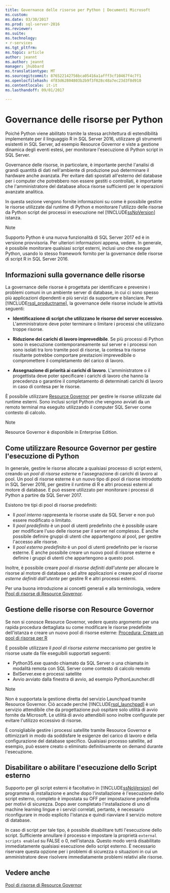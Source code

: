 ```yaml
---
title: Governance delle risorse per Python | Documenti Microsoft
ms.custom: 
ms.date: 03/30/2017
ms.prod: sql-server-2016
ms.reviewer: 
ms.suite: 
ms.technology:
- r-services
ms.tgt_pltfrm: 
ms.topic: article
author: jeannt
ms.author: jeannt
manager: jhubbard
ms.translationtype: MT
ms.sourcegitcommit: 876522142756bca05416a1afff3cf10467f4c7f1
ms.openlocfilehash: 4f83d62804803b2b9f3f028c48a7ec23d3f8d910
ms.contentlocale: it-it
ms.lasthandoff: 09/01/2017

---
```

# <a name="resource-governance-for-python"></a>Governance delle risorse per Python

Poiché Python viene abilitato tramite la stessa architettura di estendibilità implementate per il linguaggio R in SQL Server 2016, utilizzare gli strumenti esistenti in SQL Server, ad esempio Resource Governor e viste a gestione dinamica degli eventi estesi, per monitorare l'esecuzione di Python script in SQL Server.

Governance delle risorse, in particolare, è importante perché l'analisi di grandi quantità di dati nell'ambiente di produzione può determinare il hardware anche avanzata.  Per evitare dati spostati all'esterno del database per i computer che potrebbero non essere gestiti o controllati, è importante che l'amministratore del database alloca risorse sufficienti per le operazioni avanzate analitica.

In questa sezione vengono fornite informazioni su come è possibile gestire le risorse utilizzate dal runtime di Python e monitorare l'utilizzo delle risorse da Python script dei processi in esecuzione nel [!INCLUDE[ssNoVersion](../../includes/ssnoversion-md.md)] istanza.

> [!NOTE]
> Supporto Python è una nuova funzionalità di SQL Server 2017 ed è in versione provvisoria. Per ulteriori informazioni appena, vedere.
> In generale, è possibile monitorare qualsiasi script esterni, inclusi uno che esegue Python, usando lo stesso framework fornito per la governance delle risorse di script R in SQL Server 2016.

## <a name="what-is-resource-governance"></a>Informazioni sulla governance delle risorse

La governance delle risorse è progettata per identificare e prevenire i problemi comuni in un ambiente server di database, in cui ci sono spesso più applicazioni dipendenti e più servizi da supportare e bilanciare. Per [!INCLUDE[rsql_productname](../../includes/rsql-productname-md.md)], la governance delle risorse include le attività seguenti:  

+ **Identificazione di script che utilizzano le risorse del server eccessivo**. L'amministratore deve poter terminare o limitare i processi che utilizzano troppe risorse.

+ **Riduzione dei carichi di lavoro imprevedibile**. Se più processi di Python sono in esecuzione contemporaneamente sul server e i processi non sono isolati tra loro tramite pool di risorse, la contesa tra risorse risultante potrebbe comportare prestazioni imprevedibile o compromettere il completamento del carico di lavoro.

+ **Assegnazione di priorità ai carichi di lavoro**. L'amministratore o il progettista deve poter specificare i carichi di lavoro che hanno la precedenza o garantire il completamento di determinati carichi di lavoro in caso di contesa per le risorse.

È possibile utilizzare [Resource Governor](../../relational-databases/resource-governor/resource-governor.md) per gestire le risorse utilizzate dal runtime esterni. Sono inclusi script Python che vengono avviati da un remoto terminal ma eseguito utilizzando il computer SQL Server come contesto di calcolo.

> [!NOTE] 
> Resource Governor è disponibile in Enterprise Edition.

## <a name="how-to-use-resource-governor-to-manage-python-execution"></a>Come utilizzare Resource Governor per gestire l'esecuzione di Python

In generale, gestire le risorse allocate a qualsiasi processo di script esterni, creando un *pool di risorse esterne* e l'assegnazione di carichi di lavoro al pool. Un pool di risorse esterne è un nuovo tipo di pool di risorse introdotto in SQL Server 2016, per gestire il runtime di R e altri processi esterni al motore di database. E può essere utilizzato per monitorare i processi di Python a partire da SQL Server 2017.

Esistono tre tipi di pool di risorse predefiniti:

+ Il *pool interno* rappresenta le risorse usate da SQL Server e non può essere modificato o limitato.
+ Il *pool predefinito* è un pool di utenti predefinito che è possibile usare per modificare l'uso delle risorse per il server nel complesso. È anche possibile definire gruppi di utenti che appartengono al pool, per gestire l'accesso alle risorse.
+ Il *pool esterno predefinito* è un pool di utenti predefinito per le risorse esterne. È anche possibile creare un nuovo pool di risorse esterne e definire i gruppi di utenti che appartengono a questo pool.

Inoltre, è possibile creare *pool di risorse definiti dall'utente* per allocare le risorse al motore di database o ad altre applicazioni e creare *pool di risorse esterne definiti dall'utente* per gestire R e altri processi esterni.

Per una buona introduzione ai concetti generali e alla terminologia, vedere [Pool di risorse di Resource Governor](../../relational-databases/resource-governor/resource-governor-resource-pool.md).

## <a name="resource-management-using-resource-governor"></a>Gestione delle risorse con Resource Governor

Se non si conosce Resource Governor, vedere questo argomento per una rapida procedura dettagliata su come modificare le risorse predefinite dell'istanza e creare un nuovo pool di risorse esterne: [Procedura: Creare un pool di risorse per R](../../advanced-analytics/r-services/how-to-create-a-resource-pool-for-r.md)

È possibile utilizzare il *pool di risorse esterne* meccanismo per gestire le risorse usate da file eseguibili supportati seguenti:

+ Python35.exe quando chiamato da SQL Server o una chiamata in modalità remota con SQL Server come contesto di calcolo remoto
+ BxlServer.exe e processi satellite
+ Avvio avviato dalla finestra di avvio, ad esempio PythonLauncher.dll

> [!NOTE]
> Non è supportata la gestione diretta del servizio Launchpad tramite Resource Governor. Ciò accade perché [!INCLUDE[rsql_launchpad](../../includes/rsql-launchpad-md.md)] è un servizio attendibile che da progettazione può ospitare solo utilità di avvio fornite da Microsoft. Le utilità di avvio attendibili sono inoltre configurate per evitare l'utilizzo eccessivo di risorse.

È consigliabile gestire i processi satellite tramite Resource Governor e ottimizzarli in modo da soddisfare le esigenze del carico di lavoro e della configurazione del database specifico.  Qualsiasi processo satellite, ad esempio, può essere creato o eliminato definitivamente on demand durante l'esecuzione.

## <a name="disable-or-enable-external-script-execution"></a>Disabilitare o abilitare l'esecuzione dello Script esterno

Supporto per gli script esterni è facoltativo in [!INCLUDE[ssNoVersion](../../includes/ssnoversion-md.md)] del programma di installazione e anche dopo l'installazione è l'esecuzione dello script esterno, completo è impostata su OFF per impostazione predefinita per motivi di sicurezza. Dopo aver completato l'installazione di uno di machine learning lingue e i servizi correlati, pertanto, è necessario riconfigurare in modo esplicito l'istanza e quindi riavviare il servizio motore di database.

In caso di script per tale tipo, è possibile disabilitare tutti l'esecuzione dello script. Sufficiente annullare il processo e impostare la proprietà `external scripts enabled` su FALSE o 0, nell'istanza. Questo modo verrà disabilitato immediatamente qualsiasi esecuzione dello script esterno. È necessario riservare questa opzione per i problemi di sicurezza o situazioni in cui un amministratore deve risolvere immediatamente problemi relativi alle risorse.

## <a name="see-also"></a>Vedere anche

[Pool di risorse di Resource Governor](../../relational-databases/resource-governor/resource-governor-resource-pool.md)


